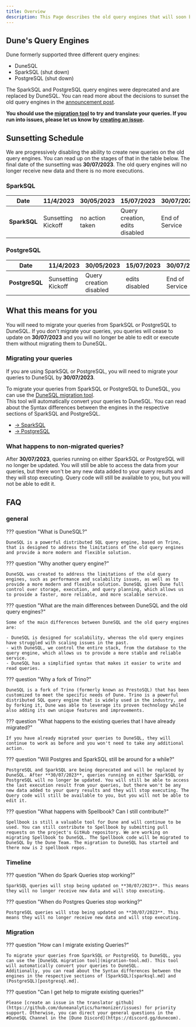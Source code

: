 ```yaml
---
title: Overview
description: This Page describes the old query engines that will soon be depreceated. SparkSQL and PostgresSQL will be replaced by DuneSQL.   
---
```


## Dune's Query Engines

Dune formerly supported three different query engines:  

- DuneSQL  
- SparkSQL (shut down) 
- PostgreSQL (shut down) 

The SparkSQL and PostgreSQL query engines were deprecated and are replaced by DuneSQL. You can read more about the decisions to sunset the old query engines in the [announcement post](https://dune.com/blog/introducing-dune-sql).

**You should use the [migration tool](migration-tool.md) to try and translate your queries. If you run into issues, please let us know by [creating an issue](https://github.com/duneanalytics/harmonizer/issues).**

## Sunsetting Schedule

We are progressively disabling the ability to create new queries on the old query engines. You can read up on the stages of that in the table below. 
The final date of the sunsetting was **30/07/2023**. The old query engines will no longer receive new data and there is no more executions.


### SparkSQL

| Date          | 11/4/2023            | 30/05/2023              | 15/07/2023                     | 30/07/2023     |
|---------------|----------------------|-------------------------|--------------------------------|----------------|
|**SparkSQL**   | Sunsetting Kickoff   | no action taken         | Query creation, edits disabled | End of Service |

### PostgreSQL

| Date          | 11/4/2023            | 30/05/2023              | 15/07/2023     | 30/07/2023          |
|---------------|----------------------|-------------------------|----------------|---------------------|
|**PostgreSQL** | Sunsetting Kickoff   | Query creation disabled | edits disabled | End of Service      |

## What this means for you

You will need to migrate your queries from SparkSQL or PostgreSQL to DuneSQL. If you don't migrate your queries, you queries will cease to update on **30/07/2023** and you will no longer be able to edit or execute them without migrating them to DuneSQL. 

### Migrating your queries

If you are using SparkSQL or PostgreSQL, you will need to migrate your queries to DuneSQL by **30/07/2023**.  

To migrate your queries from SparkSQL or PostgreSQL to DuneSQL, you can use the [DuneSQL migration tool](migration-tool.md).  
This tool will automatically convert your queries to DuneSQL.
You can read about the Syntax differences between the engines in the respective sections of SparkSQL and PostgreSQL.

<div class="cards grid" markdown>

- [→ SparkSQL](SparkSQL.md)
- [→ PostgreSQL](PostgreSQL.md)

</div>


### What happens to non-migrated queries?
After **30/07/2023**, queries running on either SparkSQL or PostgreSQL will no longer be updated. You will still be able to access the data from your queries, but there won't be any new data added to your query results and they will stop executing. Query code will still be available to you, but you will not be able to edit it.

## FAQ

### general

??? question "What is DuneSQL?"

    DuneSQL is a powerful distributed SQL query engine, based on Trino, that is designed to address the limitations of the old query engines and provide a more modern and flexible solution.

??? question "Why another query engine?"

    DuneSQL was created to address the limitations of the old query engines, such as performance and scalability issues, as well as to provide a more modern and flexible solution. DuneSQL gives Dune full control over storage, execution, and query planning, which allows us to provide a faster, more reliable, and more scalable service.

??? question "What are the main differences between DuneSQL and the old query engines?"

    Some of the main differences between DuneSQL and the old query engines are:

    - DuneSQL is designed for scalability, whereas the old query engines have struggled with scaling issues in the past.
    - with DuneSQL, we control the entire stack, from the database to the query engine, which allows us to provide a more stable and reliable service.
    - DuneSQL has a simplified syntax that makes it easier to write and read queries.

??? question "Why a fork of Trino?"

    DuneSQL is a fork of Trino (formerly known as PrestoSQL) that has been customized to meet the specific needs of Dune. Trino is a powerful distributed SQL query engine that is widely used in the industry, and by forking it, Dune was able to leverage its proven technology while also adding its own unique features and improvements.

??? question "What happens to the existing queries that I have already migrated?"

    If you have already migrated your queries to DuneSQL, they will continue to work as before and you won't need to take any additional action.

??? question "Will Postgres and SparkSQL still be around for a while?"

    PostgreSQL and SparkSQL are being deprecated and will be replaced by DuneSQL. After **30/07/2023**, queries running on either SparkSQL or PostgreSQL will no longer be updated. You will still be able to access the last execution result from your queries, but there won't be any new data added to your query results and they will stop executing. The Query code will still be available to you, but you will not be able to edit it.

??? question "What happens with Spellbook? Can I still contribute?"

    Spellbook is still a valuable tool for Dune and will continue to be used. You can still contribute to Spellbook by submitting pull requests on the project's GitHub repository. We are working on migrating Spellbook to DuneSQL. The Spellbook code will be migrated to DuneSQL by the Dune Team. The migration to DuneSQL has started and there now is 2 spellbook repos.
 

### Timeline

??? question "When do Spark Queries stop working?"

    SparkSQL queries will stop being updated on **30/07/2023**. This means they will no longer receive new data and will stop executing.

??? question "When do Postgres Queries stop working?"

    PostgreSQL queries will stop being updated on **30/07/2023**. This means they will no longer receive new data and will stop executing.

### Migration

??? question "How can I migrate existing Queries?"

    To migrate your queries from SparkSQL or PostgreSQL to DuneSQL, you can use the [DuneSQL migration tool](migration-tool.md). This tool will automatically convert your queries to DuneSQL.
    Additionally, you can read about the Syntax differences between the engines in the respective sections of (SparkSQL)[sparksql.md] and (PostgreSQL)[postgresql.md].

??? question "Can I get help to migrate existing queries?"

    Please [create an issue in the translator github](https://github.com/duneanalytics/harmonizer/issues) for priority support. Otherwise, you can direct your general questions in the #DuneSQL Channel in the [Dune Discord](https://discord.gg/dunecom).


